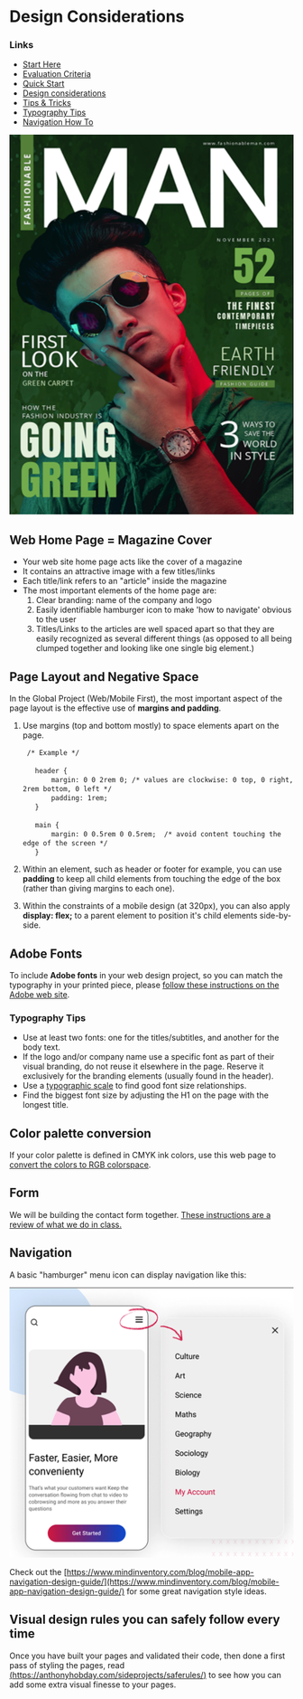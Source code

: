 # Design Considerations


### Links

-   [Start Here](./index.md)
-   [Evaluation Criteria](./evaluation-criteria.md)
-   [Quick Start](./quick-start.md)
-   [Design considerations](./design-considerations.md)
-   [Tips & Tricks](./tips-tricks.md)
-   [Typography Tips](./global-project-typography-tips.md)
-   [Navigation How To](./navigation-how-to.md)



![Man Magazine Cover](./img/magazine-cover.png)

## Web Home Page = Magazine Cover

-   Your web site home page acts like the cover of a magazine
-   It contains an attractive image with a few titles/links
-   Each title/link refers to an \"article\" inside the magazine
-   The most important elements of the home page are:
    1.  Clear branding: name of the company and logo
    2.  Easily identifiable hamburger icon to make \'how to navigate\'
        obvious to the user
    3.  Titles/Links to the articles are well spaced apart so that they
        are easily recognized as several different things (as opposed to
        all being clumped together and looking like one single big
        element.)



## Page Layout and Negative Space

In the Global Project (Web/Mobile First), the most important aspect of
the page layout is the effective use of **margins and padding**.

1.  Use margins (top and bottom mostly) to space elements apart on the
    page.

         /* Example */
          
           header {
               margin: 0 0 2rem 0; /* values are clockwise: 0 top, 0 right, 2rem bottom, 0 left */
               padding: 1rem;
           }
          
           main {
               margin: 0 0.5rem 0 0.5rem;  /* avoid content touching the edge of the screen */
           }
          

2.  Within an element, such as header or footer for example, you can use
    **padding** to keep all child elements from touching the edge of the
    box (rather than giving margins to each one).

3.  Within the constraints of a mobile design (at 320px), you can also
    apply **display: flex;** to a parent element to position it\'s child
    elements side-by-side.



## Adobe Fonts

To include **Adobe fonts** in your web design project, so you can match
the typography in your printed piece, please [follow these instructions
on the Adobe web
site](https://helpx.adobe.com/ca/fonts/using/add-fonts-website.md).

### Typography Tips

-   Use at least two fonts: one for the titles/subtitles, and another
    for the body text.
-   If the logo and/or company name use a specific font as part of their
    visual branding, do not reuse it elsewhere in the page. Reserve it
    exclusively for the branding elements (usually found in the header).
-   Use a [typographic
    scale](https://spencermortensen.com/articles/typographic-scale/) to
    find good font size relationships.
-   Find the biggest font size by adjusting the H1 on the page with the
    longest title.



## Color palette conversion

If your color palette is defined in CMYK ink colors, use this web page
to [convert the colors to RGB
colorspace](https://colordesigner.io/convert/cmyktorgb).



## Form

We will be building the contact form together. [These instructions are a
review of what we do in class.](./form.md)





## Navigation

A basic \"hamburger\" menu icon can display navigation like this:

![Hamburger navigation](./img/hamburger-menu.png)

Check out the [https://www.mindinventory.com/blog/mobile-app-navigation-design-guide/](https://www.mindinventory.com/blog/mobile-app-navigation-design-guide/)
for some great navigation style ideas.


## Visual design rules you can safely follow every time

Once you have built your pages and validated their code, then done a first pass of styling the pages, read [(https://anthonyhobday.com/sideprojects/saferules/)](https://anthonyhobday.com/sideprojects/saferules/) to see how you can add some extra visual finesse to your pages.

